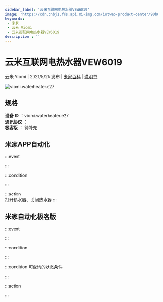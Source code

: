 ```yaml
---
sidebar_label: '云米互联网电热水器VEW6019'
image: 'https://cdn.cnbj1.fds.api.mi-img.com/iotweb-product-center/90b6be5dcb80467322cc3ca8f5690919_168.png?GalaxyAccessKeyId=AKVGLQWBOVIRQ3XLEW&Expires=9223372036854775807&Signature=12i/S2/9rhCDNS7YeyfcUvHzb3M='
keywords: 
 - 米家
 - 云米 Viomi
 - 云米互联网电热水器VEW6019
description : ''
---
```

# 云米互联网电热水器VEW6019

云米 Viomi | 2021/5/25 发布 | [米家百科](https://home.mi.com/webapp/content/baike/product/index.html?model=viomi.waterheater.e27) | [说明书](https://home.mi.com/views/introduction.html?model=viomi.waterheater.e27&region=cn)

![viomi.waterheater.e27](https://cdn.cnbj1.fds.api.mi-img.com/iotweb-product-center/90b6be5dcb80467322cc3ca8f5690919_168.png?GalaxyAccessKeyId=AKVGLQWBOVIRQ3XLEW&Expires=9223372036854775807&Signature=12i/S2/9rhCDNS7YeyfcUvHzb3M=)

## 规格  
> 
**设备 ID** ：viomi.waterheater.e27  
**通讯协议** ：  
**极客版**  ： 待补充 


## 米家APP自动化  

:::event  

:::

:::condition  

:::

:::action   
打开热水器、关闭热水器
:::

## 米家自动化极客版  

:::event  

:::

:::condition  

:::

:::condition 可查询的状态条件  

:::

:::action  

:::

        
